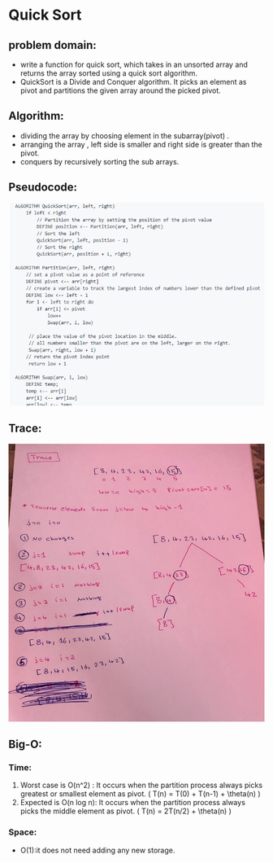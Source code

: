 # Quick Sort

## problem domain:
- write a function for quick sort, which takes in an unsorted array and returns the array sorted using a quick sort algorithm.
- QuickSort is a Divide and Conquer  algorithm. It picks an element as pivot and partitions the given array around the picked pivot.

## Algorithm:
- dividing the array by choosing element in the subarray(pivot) .
- arranging the array , left side is smaller and right side is greater than the pivot.
- conquers by recursively sorting the sub arrays.

## Pseudocode:
![](https://github.com/AyaaBe95/data-structures-and-algorithms401/blob/main/assests/quicksortcode.PNG)


## Trace:
![](https://github.com/AyaaBe95/data-structures-and-algorithms401/blob/main/assests/quick.jpeg)


## Big-O:
### Time:
1. Worst case is O(n^2) : It occurs when the partition process always picks greatest or smallest element as pivot. ( T(n) = T(0) + T(n-1) + \theta(n) )
2. Expected is O(n log n): It occurs when the partition process always picks the middle element as pivot. ( T(n) = 2T(n/2) + \theta(n) )

### Space:
- O(1):it does not need adding any new storage.
